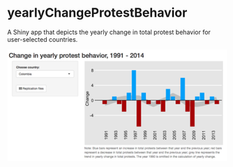 # yearlyChangeProtestBehavior
A Shiny app that depicts the yearly change in total protest behavior for user-selected countries.

![alt tag](https://raw.githubusercontent.com/KyleMackey/yearlyChangeProtestBehavior/master/yearlyChangeProtestBehaviorScreenshot.png)
